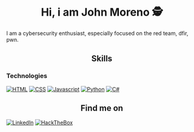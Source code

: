 <h1 align="center">Hi, i am John Moreno 🕵️</h1>

<p>I am a cybersecurity enthusiast, especially focused on the red team, dfir, pwn.</p>


<h2 align="center">
  Skills
</h2>

### Technologies

[![HTML][HTML]](#)
[![CSS][CSS]](#)
[![Javascript][Javascript]](#)
[![Python][Python]](#)
[![C#][CSharp]](#)

<h2 align="center">
  Find me on
</h2>

[![LinkedIn][LinkedIn]][LinkedIn-url]
[![HackTheBox][HackTheBox]][HackTheBox-url]

[HTML]: https://img.shields.io/badge/HTML%205-E34F26?style=for-the-badge&labelColor=FFF&logo=HTML5
[CSS]: https://img.shields.io/badge/CSS%203-039BE5?style=for-the-badge&labelColor=FFF&logo=CSS3&logoColor=039BE5
[Javascript]: https://img.shields.io/badge/-JavaScript-F0DB4F?style=for-the-badge&labelColor=213345&logo=javascript
[Python]: https://img.shields.io/badge/Python-3776AB?style=for-the-badge&labelColor=FFF&logo=python&logoColor=3776AB
[CSharp]: https://img.shields.io/badge/C%23-239120?style=for-the-badge&labelColor=FFF&logo=c-sharp&logoColor=239120
[LinkedIn]: https://img.shields.io/badge/LinkedIn-0A66C2?style=for-the-badge&labelColor=white&logo=linkedin&logoColor=0A66C2
[LinkedIn-url]: www.linkedin.com/in/john-freddy-moreno-alejo-aa3586294
[HackTheBox]: https://img.shields.io/badge/Hack%20The%20Box-111927?style=for-the-badge&labelColor=white&logo=hackthebox&logoColor=9FEF00
[HackTheBox-url]: https://app.hackthebox.com/profile/1668690

